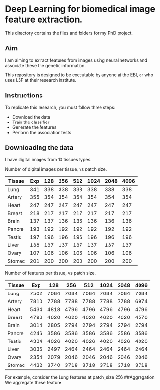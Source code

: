 # Deep Learning for biomedical image feature extraction.

This directory contains the files and folders for my PhD project.

## Aim
 I am aiming to extract features from images using neural networks and  associate these the genetic information.

 This repository is designed to be executable by anyone at the EBI, or who uses LSF at their research institute.

## Instructions
To replicate this research, you must follow three steps:
- Download the data
- Train the classifier
- Generate the features
- Perform the association tests

## Downloading the data
I have digital images from 10 tissues types.

Number of digital images per tissue, vs patch size.


|Tissue     |     Exp  |   128  |   256  |   512  |   1024  |  2048  |  4096
|-----------|----------|--------|--------|--------|---------|--------|-------   
|Lung       |     341  |   338  |   338  |   338  |   338   |  338   |  338
|Artery     |     355  |   354  |   354  |   354  |   354   |  354   |  354
|Heart      |     247  |   247  |   247  |   247  |   247   |  247   |  247
|Breast     |     218  |   217  |   217  |   217  |   217   |  217   |  217
|Brain      |     137  |   137  |   136  |   136  |   136   |  136   |  136
|Pancre     |     193  |   192  |   192  |   192  |   192   |  192   |  192
|Testis     |     197  |   196  |   196  |   196  |   196   |  196   |  196
|Liver      |     138  |   137  |   137  |   137  |   137   |  137   |  137
|Ovary      |     107  |   106  |   106  |   106  |   106   |  106   |  106
|Stomac     |     201  |   200  |   200  |   200  |   200   |  200   |  200

Number of features per tissue, vs patch size.

Tissue      |    Exp   |  128   |  256   |  512   |  1024  |  2048  |  4096
------------|----------|--------|--------|--------|--------|--------|------
Lung        |    7502  |  7084  |  7084  |  7084  |  7084  |  7084  |  7084
Artery      |    7810  |  7788  |  7788  |  7788  |  7788  |  7788  |  6974
Heart       |    5434  |  4818  |  4796  |  4796  |  4796  |  4796  |  4796
Breast      |    4796  |  4620  |  4620  |  4620  |  4620  |  4620  |  4576
Brain       |    3014  |  2805  |  2794  |  2794  |  2794  |  2794  |  2794
Pancre      |    4246  |  3586  |  3586  |  3586  |  3586  |  3586  |  3586
Testis      |    4334  |  4026  |  4026  |  4026  |  4026  |  4026  |  4026
Liver       |    3036  |  2497  |  2464  |  2464  |  2464  |  2464  |  2464
Ovary       |    2354  |  2079  |  2046  |  2046  |  2046  |  2046  |  2046
Stomac      |    4422  |  3740  |  3718  |  3718  |  3718  |  3718  |  3718


For example, consider the Lung features at patch_size 256
##Aggregation
We aggregate these feature
